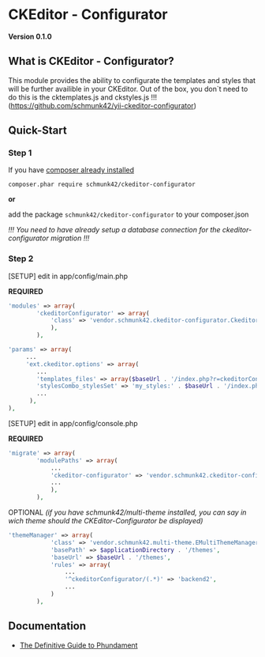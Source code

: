 CKEditor - Configurator
==========

**Version 0.1.0**


What is CKEditor - Configurator?
-------------------

This module provides the ability to configurate the templates and styles that will be further availible in your CKEditor.
Out of the box, you don`t need to do this is the cktemplates.js and ckstyles.js !!!
(https://github.com/schmunk42/yii-ckeditor-configurator)


Quick-Start
-----------

### Step 1
If you have [composer already installed](http://getcomposer.org/doc/00-intro.md#installation-nix)
   
`composer.phar require schmunk42/ckeditor-configurator`

**or**

add the package `schmunk42/ckeditor-configurator` to your composer.json


*!!! You need to have already setup a database connection for the ckeditor-configurator migration !!!*

### Step 2  
[SETUP] edit in app/config/main.php

**REQUIRED**
```php
'modules' => array(
        'ckeditorConfigurator' => array(
            'class' => 'vendor.schmunk42.ckeditor-configurator.CkeditorConfiguratorModule',
            ),
        ),
```

```php
'params' => array(
     ...
     'ext.ckeditor.options' => array(
        ...
        'templates_files' => array($baseUrl . '/index.php?r=ckeditorConfigurator/default/cktemplates'),
        'stylesCombo_stylesSet' => 'my_styles:' . $baseUrl . '/index.php?r=ckeditorConfigurator/default/ckstyles',
        ...
      ),
),
```

[SETUP] edit in app/config/console.php

**REQUIRED**
```php
'migrate' => array(
        'modulePaths' => array(
            ...
            'ckeditor-configurator' => 'vendor.schmunk42.ckeditor-configurator.migrations',
            ...
            ),
        ),
```

OPTIONAL 
*(if you have  schmunk42/multi-theme installed, you can say in wich theme should the CKEditor-Configurator be displayed)*
```php
'themeManager' => array(
            'class' => 'vendor.schmunk42.multi-theme.EMultiThemeManager',
            'basePath' => $applicationDirectory . '/themes',
            'baseUrl' => $baseUrl . '/themes',
            'rules' => array(
                ...
                '^ckeditorConfigurator/(.*)' => 'backend2',
                ...
            )
        ),
```


Documentation
-------------

 * [The Definitive Guide to Phundament](https://github.com/phundament/app/wiki)
